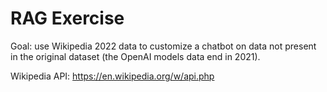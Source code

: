 # RAG Exercise

Goal: use Wikipedia 2022 data to customize a chatbot on data not present in
the original dataset (the OpenAI models data end in 2021).

Wikipedia API: https://en.wikipedia.org/w/api.php